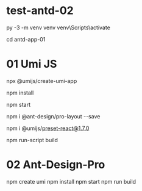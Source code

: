 # test-antd-02

py -3 -m venv venv 
venv\Scripts\activate

cd antd-app-01

# 01 Umi JS

npx @umijs/create-umi-app

npm install

npm start

npm i @ant-design/pro-layout --save

npm i @umijs/preset-react@1.7.0

npm run-script build

# 02 Ant-Design-Pro

npm create umi
npm install
npm start
npm run build